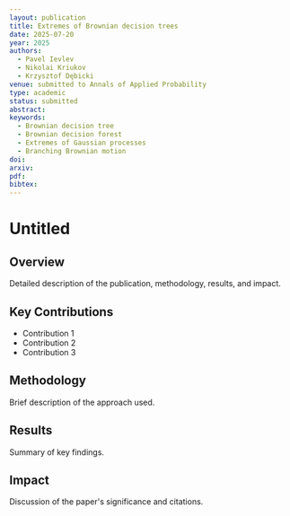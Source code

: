 ```yaml
---
layout: publication
title: Extremes of Brownian decision trees
date: 2025-07-20
year: 2025
authors:
  - Pavel Ievlev
  - Nikolai Kriukov
  - Krzysztof Dębicki
venue: submitted to Annals of Applied Probability
type: academic
status: submitted
abstract: 
keywords:
  - Brownian decision tree
  - Brownian decision forest
  - Extremes of Gaussian processes
  - Branching Brownian motion
doi: 
arxiv: 
pdf: 
bibtex:
---
```


# Untitled

## Overview

Detailed description of the publication, methodology, results, and impact.

## Key Contributions

- Contribution 1
- Contribution 2
- Contribution 3

## Methodology

Brief description of the approach used.

## Results

Summary of key findings.

## Impact

Discussion of the paper's significance and citations.